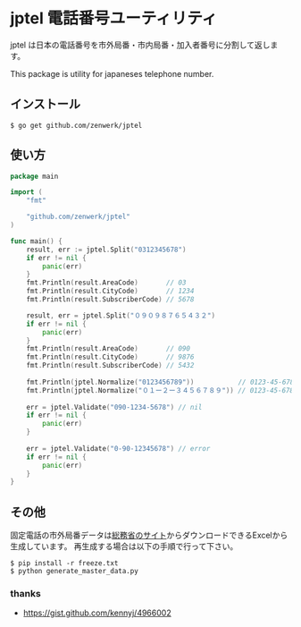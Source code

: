 # jptel 電話番号ユーティリティ

jptel は日本の電話番号を市外局番・市内局番・加入者番号に分割して返します。

This package is utility for japaneses telephone number.

## インストール

```
$ go get github.com/zenwerk/jptel
```

## 使い方

```go
package main

import (
	"fmt"

	"github.com/zenwerk/jptel"
)

func main() {
	result, err := jptel.Split("0312345678")
	if err != nil {
		panic(err)
	}
	fmt.Println(result.AreaCode)       // 03
	fmt.Println(result.CityCode)       // 1234
	fmt.Println(result.SubscriberCode) // 5678

	result, err = jptel.Split("０９０９８７６５４３２")
	if err != nil {
		panic(err)
	}
	fmt.Println(result.AreaCode)       // 090
	fmt.Println(result.CityCode)       // 9876
	fmt.Println(result.SubscriberCode) // 5432
	
	fmt.Println(jptel.Normalize("0123456789"))           // 0123-45-6789
	fmt.Println(jptel.Normalize("０１ー２ー３４５６７８９")) // 0123-45-6789
	
	err = jptel.Validate("090-1234-5678") // nil
	if err != nil {
		panic(err)
	}
	
	err = jptel.Validate("0-90-12345678") // error
	if err != nil {
		panic(err)
	}
}
```

## その他
固定電話の市外局番データは[総務省のサイト](http://www.soumu.go.jp/main_sosiki/joho_tsusin/top/tel_number/number_shitei.html#kotei-denwa)からダウンロードできるExcelから生成しています。
再生成する場合は以下の手順で行って下さい。

```
$ pip install -r freeze.txt
$ python generate_master_data.py
```

### thanks
- https://gist.github.com/kennyj/4966002